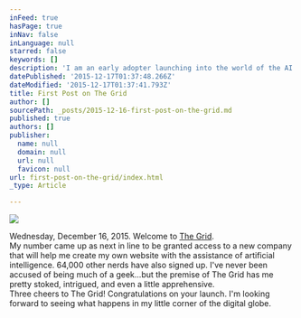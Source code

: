 ```yaml
---
inFeed: true
hasPage: true
inNav: false
inLanguage: null
starred: false
keywords: []
description: 'I am an early adopter launching into the world of the AI unknown :) If I never see you again, I love you.'
datePublished: '2015-12-17T01:37:48.266Z'
dateModified: '2015-12-17T01:37:41.793Z'
title: First Post on The Grid
author: []
sourcePath: _posts/2015-12-16-first-post-on-the-grid.md
published: true
authors: []
publisher:
  name: null
  domain: null
  url: null
  favicon: null
url: first-post-on-the-grid/index.html
_type: Article

---
```

![](https://the-grid-user-content.s3-us-west-2.amazonaws.com/2168f1d2-5a8b-4b51-b527-469538fb8ba0.png)

Wednesday, December 16, 2015\. Welcome to [The Grid][0].  
My number came up as next in line to be granted access to a new company that will help me create my own website with the assistance of artificial intelligence. 64,000 other nerds have also signed up. I've never been accused of being much of a geek...but the premise of The Grid has me pretty stoked, intrigued, and even a little apprehensive.  
Three cheers to The Grid! Congratulations on your launch. I'm looking forward to seeing what happens in my little corner of the digital globe. 

[0]: https://thegrid.io/